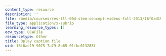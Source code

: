 ```yaml
---
content_type: resource
description: ''
file: /media/courses/res-tll-004-stem-concept-videos-fall-2013/16f0ad1990757a798b6501fbc013285f_w4y12u5S0HE.srt
file_type: application/x-subrip
learning_resource_types: []
ocw_type: OCWFile
resourcetype: Other
title: 3play caption file
uid: 16f0ad19-9075-7a79-8b65-01fbc013285f
---
```

